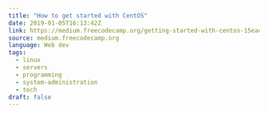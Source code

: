 ```yaml
---
title: "How to get started with CentOS"
date: 2019-01-05T16:13:42Z
link: https://medium.freecodecamp.org/getting-started-with-centos-15eac7215c99?source=rss----336d898217ee---4&utm_medium=RSS&utm_source=news.12bit.vn
source: medium.freecodecamp.org
language: Web dev
tags:
  - linux
  - servers
  - programming
  - system-administration
  - tech
draft: false
---
```

